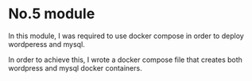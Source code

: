 # No.5 module

In this module, I was required to use docker compose in order to deploy wordperess and mysql.

In order to achieve this, I wrote a docker compose file that creates both wordpress and mysql docker containers.

